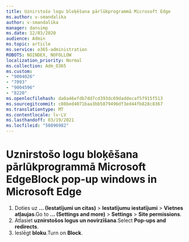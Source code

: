 ```yaml
---
title: Uznirstošo logu bloķēšana pārlūkprogrammā Microsoft Edge
ms.author: v-smandalika
author: v-smandalika
manager: dansimp
ms.date: 12/03/2020
audience: Admin
ms.topic: article
ms.service: o365-administration
ROBOTS: NOINDEX, NOFOLLOW
localization_priority: Normal
ms.collection: Adm_O365
ms.custom:
- "9004026"
- "7093"
- "9004596"
- "8220"
ms.openlocfilehash: da0a46efdb7dd7cd393dc69daddecaf5f915f513
ms.sourcegitcommit: c08bed4071baa3bb5879496df3ed44fb828c8367
ms.translationtype: MT
ms.contentlocale: lv-LV
ms.lasthandoff: 03/19/2021
ms.locfileid: "50896982"
---
```

# <a name="block-pop-up-windows-in-microsoft-edge"></a><span data-ttu-id="7565e-102">Uznirstošo logu bloķēšana pārlūkprogrammā Microsoft Edge</span><span class="sxs-lookup"><span data-stu-id="7565e-102">Block pop-up windows in Microsoft Edge</span></span>

1. <span data-ttu-id="7565e-103">Doties uz **... (Iestatījumi un citas)**  >  **Iestatījumu iestatījumi**  >  **Vietnes atļaujas**.</span><span class="sxs-lookup"><span data-stu-id="7565e-103">Go to **... (Settings and more)** > **Settings** > **Site permissions**.</span></span>
2. <span data-ttu-id="7565e-104">Atlasiet **uznirstošos logus un novirzīšana**.</span><span class="sxs-lookup"><span data-stu-id="7565e-104">Select **Pop-ups and redirects**.</span></span>
3. <span data-ttu-id="7565e-105">Ieslēgt **bloku**.</span><span class="sxs-lookup"><span data-stu-id="7565e-105">Turn on **Block**.</span></span>